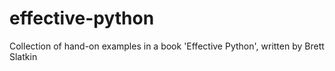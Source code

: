 # effective-python
Collection of hand-on examples in a book 'Effective Python', written by Brett Slatkin
